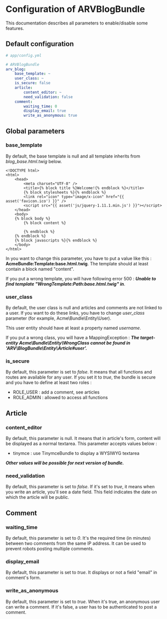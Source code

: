# Configuration of ARVBlogBundle

This documentation describes all parameters to enable/disable some features.

## Default configuration

```yaml
# app/config.yml

# ARVBlogBundle
arv_blog:
    base_template: ~
    user_class: ~
    is_secure: false
    article:
        content_editor: ~
        need_validation: false
    comment:
        waiting_time: 0
        display_email: true
        write_as_anonymous: true
```

## Global parameters

### base_template

By default, the base template is null and all template inherits from *blog_base.html.twig* below.

```twig
<!DOCTYPE html>
<html>
    <head>
        <meta charset="UTF-8" />
        <title>{% block title %}Welcome!{% endblock %}</title>
        {% block stylesheets %}{% endblock %}
        <link rel="icon" type="image/x-icon" href="{{ asset('favicon.ico') }}" />
        <script src="{{ asset('js/jquery-1.11.1.min.js') }}"></script>
    </head>
    <body>
    {% block body %}
        {% block content %}

        {% endblock %}
    {% endblock %}
    {% block javascripts %}{% endblock %}
    </body>
</html>
```

In you want to change this parameter, you have to put a value like this : **AcmeBundle:Template:base.html.twig**.
The template should at least contain a block named "content".

If you put a wrong template, you will have following error 500 :
**_Unable to find template "WrongTemplate:Path:base.html.twig" in_**.

### user_class

By default, the user class is null and articles and comments are not linked to a user. If you want to do these links, 
you have to change *user_class* parameter (for example, Acme\Bundle\Entity\User).

This user entity should have at least a property named *username*.

If you put a wrong class, you will have a MappingException : 
 **_The target-entity Acme\Bundle\Entity\WrongClass cannot be found in 'ARV\BlogBundle\Entity\Article#user'._**

### is_secure

By default, this parameter is set to *false*. It means that all functions and routes are available for any user.
If you set it to *true*, the bundle is secure and you have to define at least two roles :

* ROLE_USER : add a comment, see articles
* ROLE_ADMIN : allowed to access all functions


## Article

### content_editor

By default, this parameter is null. It means that in article's form, content will be displayed as a normal textarea. 
This parameter accepts values below :

* tinymce : use TinymceBundle to display a WYSIWYG textarea


**_Other values will be possible for next version of bundle._**

### need_validation

By default, this parameter is set to *false*. If it's set to *true*, it means when you write an article, you'll see 
a date field. This field indicates the date on which the article will be public.

## Comment

### waiting_time

By default, this parameter is set to *0*. It's the required time (in minutes) between two comments from the same IP address. 
It can be used to prevent robots posting multiple comments.

### display_email

By default, this parameter is set to *true*. It displays or not a field "email" in comment's form.

### write_as_anonymous

By default, this parameter is set to *true*. When it's true, an anonymous user can write a comment. If it's false, 
a user has to be authenticated to post a comment.
